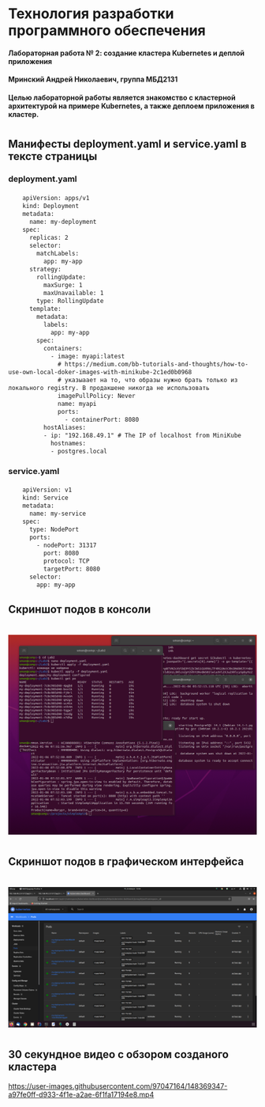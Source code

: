 # Технология разработки программного обеспечения
#### Лабораторная работа № 2: создание кластера Kubernetes и деплой приложения
#### Мринский Андрей Николаевич, группа МБД2131
#### Целью лабораторной работы является знакомство с кластерной архитектурой на примере Kubernetes, а также деплоем приложения в кластер.
#
## **Манифесты deployment.yaml и service.yaml в тексте страницы**

### deployment.yaml
####
#### 
        apiVersion: apps/v1
        kind: Deployment
        metadata:
          name: my-deployment
        spec:
          replicas: 2
          selector:
            matchLabels:
              app: my-app
          strategy:
            rollingUpdate:
              maxSurge: 1
              maxUnavailable: 1
            type: RollingUpdate
          template:
            metadata:
              labels:
                app: my-app
            spec:
              containers:
                - image: myapi:latest
                  # https://medium.com/bb-tutorials-and-thoughts/how-to-use-own-local-doker-images-with-minikube-2c1ed0b0968
                  # указыаает на то, что образы нужно брать только из локального registry. В продакшене никогда не использовать
                  imagePullPolicy: Never 
                  name: myapi
                  ports:
                    - containerPort: 8080
              hostAliases:
              - ip: "192.168.49.1" # The IP of localhost from MiniKube
                hostnames:
                - postgres.local

### service.yaml
####
####
        apiVersion: v1
        kind: Service
        metadata:
          name: my-service
        spec:
          type: NodePort
          ports:
            - nodePort: 31317
              port: 8080
              protocol: TCP
              targetPort: 8080
          selector:
            app: my-app
            
 
  
 ## Скриншот подов в консоли
 #
  ![Image alt](https://github.com/MrinskiyAndrey/Lab2/blob/458dbbbb2ef4c2369133919944bc336bf55dfff2/Lab2%20-1.png)
  
  #
  ## Скриншот подов в графическом интерфейса
  #
  ![Image alt](https://github.com/MrinskiyAndrey/Lab2/blob/21342125f5de45c4775d2f3eeef2f0d64c1d130e/Lab2%20-2.png)
  #

  ## 30 секундное видео с обзором созданого кластера

https://user-images.githubusercontent.com/97047164/148369347-a97fe0ff-d933-4f1e-a2ae-6f1fa17194e8.mp4


  
  
            
